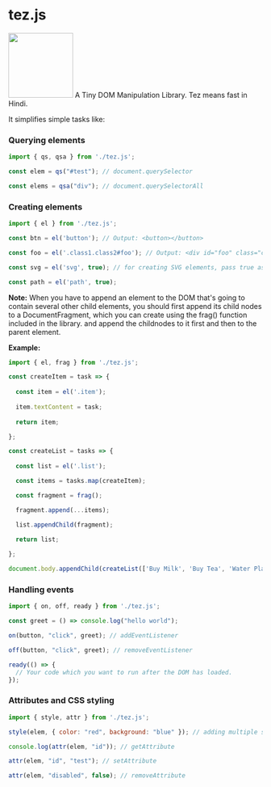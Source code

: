 # tez.js
<img src="https://raw.githubusercontent.com/rwbeast/tez.js/master/logo.svg" width="128px" height="128px">
A Tiny DOM Manipulation Library. Tez means fast in Hindi.

It simplifies simple tasks like:

### Querying elements

```javascript
import { qs, qsa } from './tez.js';

const elem = qs("#test"); // document.querySelector

const elems = qsa("div"); // document.querySelectorAll
```

### Creating elements

```javascript
import { el } from './tez.js';

const btn = el('button'); // Output: <button></button>

const foo = el('.class1.class2#foo'); // Output: <div id="foo" class="class1 class2"></div>

const svg = el('svg', true); // for creating SVG elements, pass true as the second argument

const path = el('path', true);
```
**Note:** When you have to append an element to the DOM that's going to contain several other child elements, 
you should first append its child nodes to a DocumentFragment, which you can create using the frag() function included in the library. and append the childnodes
to it first and then to the parent element.

**Example:**
```javascript
import { el, frag } from './tez.js';

const createItem = task => {
  
  const item = el('.item');
  
  item.textContent = task;
  
  return item;

};

const createList = tasks => {
  
  const list = el('.list');

  const items = tasks.map(createItem);

  const fragment = frag();

  fragment.append(...items);

  list.appendChild(fragment);
  
  return list;

};

document.body.appendChild(createList(['Buy Milk', 'Buy Tea', 'Water Plants']));
```

### Handling events

```javascript 
import { on, off, ready } from './tez.js';

const greet = () => console.log("hello world");

on(button, "click", greet); // addEventListener

off(button, "click", greet); // removeEventListener

ready(() => {
  // Your code which you want to run after the DOM has loaded.
});
```
### Attributes and CSS styling

```javascript
import { style, attr } from './tez.js';

style(elem, { color: "red", background: "blue" }); // adding multiple styles to an element

console.log(attr(elem, "id")); // getAttribute

attr(elem, "id", "test"); // setAttribute

attr(elem, "disabled", false); // removeAttribute
```
